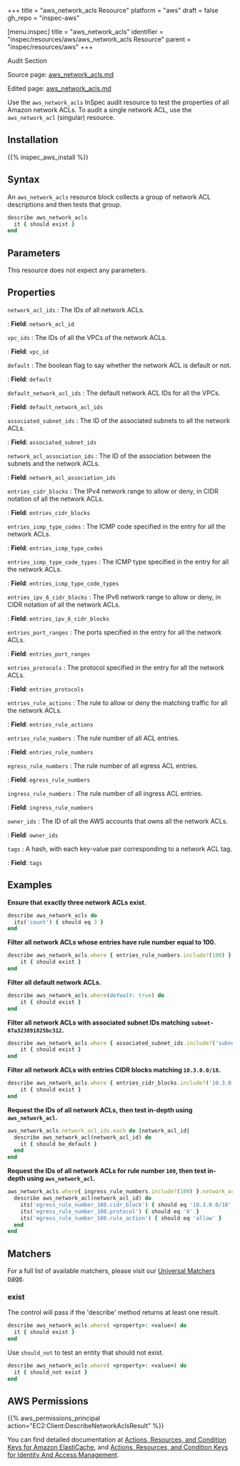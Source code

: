 +++
title = "aws_network_acls Resource"
platform = "aws"
draft = false
gh_repo = "inspec-aws"

[menu.inspec]
title = "aws_network_acls"
identifier = "inspec/resources/aws/aws_network_acls Resource"
parent = "inspec/resources/aws"
+++

<div class="admonition-note">
<p class="admonition-note-title">Audit Section</p>
<div class="admonition-note-text">
<p>Source page: <a href="https://github.com/inspec/inspec-aws/blob/main/docs/resources/aws_network_acls.md">aws_network_acls.md</a></p>
<p>Edited page: <a href="https://github.com/ianmadd/inspec-aws/blob/im/hugo/docs-chef-io/content/inspec/resources/aws_network_acls.md">aws_network_acls.md</a></p>
</div>
</div>



Use the `aws_network_acls` InSpec audit resource to test the properties of all Amazon network ACLs.
To audit a single network ACL, use the `aws_network_acl` (singular) resource.

## Installation

{{% inspec_aws_install %}}

## Syntax

An `aws_network_acls` resource block collects a group of network ACL descriptions and then tests that group.

```ruby
describe aws_network_acls
  it { should exist }
end
```

## Parameters

This resource does not expect any parameters.

## Properties

`network_acl_ids`
: The IDs of all network ACLs.

: **Field**: `network_acl_id`

`vpc_ids`
: The IDs of all the VPCs of the network ACLs.

: **Field**: `vpc_id`

`default`
: The boolean flag to say whether the network ACL is default or not.

: **Field**: `default`

`default_network_acl_ids`
: The default network ACL IDs for all the VPCs.

: **Field**: `default_network_acl_ids`

`associated_subnet_ids`
: The ID of the associated subnets to all the network ACLs.

: **Field**: `associated_subnet_ids`

`network_acl_association_ids`
: The ID of the association between the subnets and the network ACLs.

: **Field**: `network_acl_association_ids`

`entries_cidr_blocks`
: The IPv4 network range to allow or deny, in CIDR notation of all the network ACLs.

: **Field**: `entries_cidr_blocks`

`entries_icmp_type_codes`
: The ICMP code specified in the entry for all the network ACLs.

: **Field**: `entries_icmp_type_codes`

`entries_icmp_type_code_types`
: The ICMP type specified in the entry for all the network ACLs.

: **Field**: `entries_icmp_type_code_types`

`entries_ipv_6_cidr_blocks`
: The IPv6 network range to allow or deny, in CIDR notation of all the network ACLs.

: **Field**: `entries_ipv_6_cidr_blocks`

`entries_port_ranges`
: The ports specified in the entry for all the network ACLs.

: **Field**: `entries_port_ranges`

`entries_protocols`
: The protocol specified in the entry for all the network ACLs.

: **Field**: `entries_protocols`

`entries_rule_actions`
: The rule to allow or deny the matching traffic for all the network ACLs.

: **Field**: `entries_rule_actions`

`entries_rule_numbers`
: The rule number of all ACL entries.

: **Field**: `entries_rule_numbers`

`egress_rule_numbers`
: The rule number of all egress ACL entries.

: **Field**: `egress_rule_numbers`

`ingress_rule_numbers`
: The rule number of all ingress ACL entries.

: **Field**: `ingress_rule_numbers`

`owner_ids`
: The ID of all the AWS accounts that owns all the network ACLs.

: **Field**: `owner_ids`

`tags`
: A hash, with each key-value pair corresponding to a network ACL tag.

: **Field**: `tags`

## Examples

**Ensure that exactly three network ACLs exist.**

```ruby
describe aws_network_acls do
  its('count') { should eq 3 }
end
```

**Filter all network ACLs whose entries have rule number equal to 100.**

```ruby
describe aws_network_acls.where { entries_rule_numbers.include?(100) } do
    it { should exist }
end
```

**Filter all default network ACLs.**

```ruby
describe aws_network_acls.where(default: true) do
    it { should exist }
end
```

**Filter all network ACLs with associated subnet IDs matching `subnet-07a323891825bc312`.**

```ruby
describe aws_network_acls.where { associated_subnet_ids.include?('subnet-07a323891825bc312') } do
    it { should exist }
end
```

**Filter all network ACLs with entries CIDR blocks matching `10.3.0.0/18`.**

```ruby
describe aws_network_acls.where { entries_cidr_blocks.include?('10.3.0.0/18') } do
    it { should exist }
end
```

**Request the IDs of all network ACLs, then test in-depth using `aws_network_acl`.**

```ruby
aws_network_acls.network_acl_ids.each do |network_acl_id|
  describe aws_network_acl(network_acl_id) do
    it { should be_default }
  end
end
```

**Request the IDs of all network ACLs for rule number `100`, then test in-depth using `aws_network_acl`.**

```ruby
aws_network_acls.where{ ingress_rule_numbers.include?(100) }.network_acl_ids.each do |network_acl_id|
  describe aws_network_acl(network_acl_id) do
    its('egress_rule_number_100.cidr_block') { should eq '10.3.0.0/18' }
    its('egress_rule_number_100.protocol') { should eq '6' }
    its('egress_rule_number_100.rule_action') { should eq 'allow' }
  end
end
```

## Matchers

For a full list of available matchers, please visit our [Universal Matchers page](https://www.inspec.io/docs/reference/matchers/).

### exist

The control will pass if the 'describe' method returns at least one result.

```ruby
describe aws_network_acls.where( <property>: <value>) do
  it { should exist }
end
```

Use `should_not` to test an entity that should not exist.

```ruby
describe aws_network_acls.where( <property>: <value>) do
  it { should_not exist }
end
```

## AWS Permissions

{{% aws_permissions_principal action="EC2:Client:DescribeNetworkAclsResult" %}}

You can find detailed documentation at [Actions, Resources, and Condition Keys for Amazon ElastiCache](https://docs.aws.amazon.com/vpc/latest/userguide/vpc-policy-examples.html), and [Actions, Resources, and Condition Keys for Identity And Access Management](https://docs.aws.amazon.com/IAM/latest/UserGuide/list_identityandaccessmanagement.html).
